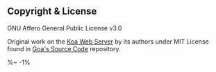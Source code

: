 <!-- ## TODO

- [ ] Add a new item to the todo list. -->

## Copyright & License

GNU Affero General Public License v3.0

Original work on the [Koa Web Server](https://github.com/koajs/koa) by its authors under MIT License found in [Goa's Source Code](/idiocc/goa) repository.

<idio-footer />

%~ -1%